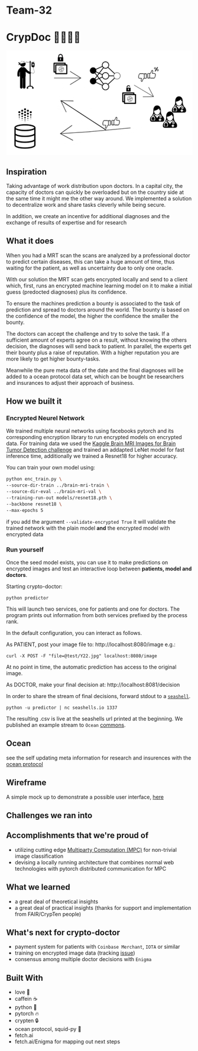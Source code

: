 # Team-32

# CrypDoc 👨‍⚕️👩‍⚕️
![alt text](sketch.png "CrypDoc Sketch")
## Inspiration
Taking advantage of work distribution upon doctors. In a capital city, the capacity of doctors can quickly be overloaded
 but on the country side at the same time it might me the other way around. We implemented a solution to decentralize work
  and share tasks cleverly while being secure.

In addition, we create an incentive for additional diagnoses and the exchange of results of expertise and for research

## What it does
When you had a MRT scan the scans are analyzed by a professional doctor to predict certain diseases, this can take 
a huge amount of time, thus waiting for the patient, as well as uncertainty due to only one oracle. 

With our solution the MRT scan gets encrypted locally and send to a client which, first, runs an encrypted machine 
learning model on it to make a initial guess (predocted diagnoses) plus its confidence. 

To ensure the machines prediction a bounty is associated to the task of prediction and spread to doctors around
 the world. The bounty is based on the confidence of the model, the higher the confidence the smaller the bounty. 

The doctors can accept the challenge and try to solve the task. If a sufficient amount of experts agree on a result,
 without knowing the others decision, the diagnoses will send back to patient. In parallel, 
 the experts get their bounty plus a raise of reputation.
  With a higher reputation you are more likely to get higher bounty-tasks.

Meanwhile the pure meta data of the date and the final diagnoses will be added to a ocean protocol data set,
 which can be bought be researchers and insurances to adjust their approach of business.

## How we built it
### Encrypted Neurel Network
We trained multiple neural networks using facebooks pytorch and its corresponding encryption library
 to run encrypted models on encrypted data. For training data we used the 
 [Kaggle Brain MRI Images for Brain Tumor Detection challenge](https://www.kaggle.com/navoneel/brain-mri-images-for-brain-tumor-detection)
 and trained an addapted LeNet model for fast inference time, additionally we trained a Resnet18 for higher accuracy.
 
 You can train your own model using:
 ```bash
 python enc_train.py \
 --source-dir-train ../brain-mri-train \
 --source-dir-eval ../brain-mri-val \
 --training-run-out models/resnet18.pth \
 --backbone resnet18 \
 --max-epochs 5
```

if you add the argument `--validate-encrypted True` it will validate the trained network with the plain model **and** 
the encrypted model with encrypted data

### Run yourself
Once the seed model exists, you can use it to make predictions on encrypted images
and test an interactive loop between **patients, model and doctors**.

Starting crypto-doctor:
```
python predictor
```
This will launch two services, one for patients and one
for doctors. The program prints out information from both services prefixed 
by the process rank.

In the default configuration, you can interact as follows.

As PATIENT, post your image file to: http://localhost:8080/image
e.g.: 
```
curl -X POST -F "file=@test/Y22.jpg" localhost:8080/image
```
At no point in time, the automatic prediction has access to the original image.

As DOCTOR, make your final decision at: http://localhost:8081/decision

In order to share the stream of final decisions, forward stdout to a [`seashell`](https://seashells.io).
```
python -u predictor | nc seashells.io 1337
```
The resulting .csv is live at the seashells url printed at the beginning. We
published an example stream to `Ocean` [commons](http://insert.link).

## Ocean
see the self updating meta information for research and insurences with the [ocean protocol](https://commons.oceanprotocol.com/asset/did:op:9875328f95ed4195b254490f660cfd449e76c3482f1d4bc78e69f818d19410e5)

## Wireframe
A simple mock up to demonstrate a possible user interface, [here](https://balsamiq.cloud/s3vqw2q/pm6kxa1/r2278)
## Challenges we ran into
## Accomplishments that we're proud of
* utilizing cutting edge [Multiparty Computation (MPC)](https://en.wikipedia.org/wiki/Secure_multi-party_computation) for non-trivial image classification
* devising a locally running architecture that combines normal web technologies with pytorch distributed communication for MPC
## What we learned
* a great deal of theoretical insights
* a great deal of practical insights (thanks for support and implementation from FAIR/CrypTen people)
## What's next for crypto-doctor
* payment system for patients with `Coinbase Merchant`, `IOTA` or similar
* training on encrypted image data (tracking [issue](https://github.com/facebookresearch/CrypTen/issues/20))
* consensus among multiple doctor decisions with `Enigma`
## Built With
* love 💚
* caffein ☕
* python 🐍
* pytorch 🔥
* crypten 🔒
* ocean protocol, squid-py 🦑
* fetch.ai
* fetch.ai/Enigma for mapping out next steps
